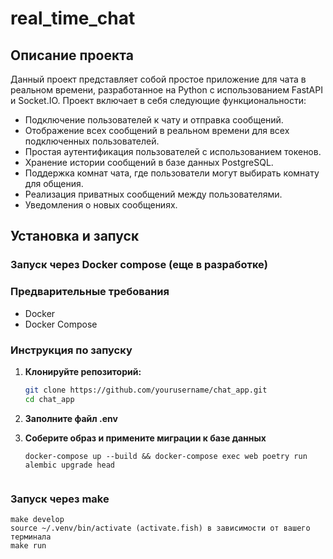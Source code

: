 # real_time_chat



## Описание проекта

Данный проект представляет собой простое приложение для чата в реальном времени, разработанное на Python с использованием FastAPI и Socket.IO. Проект включает в себя следующие функциональности:

- Подключение пользователей к чату и отправка сообщений.
- Отображение всех сообщений в реальном времени для всех подключенных пользователей.
- Простая аутентификация пользователей с использованием токенов.
- Хранение истории сообщений в базе данных PostgreSQL.
- Поддержка комнат чата, где пользователи могут выбирать комнату для общения.
- Реализация приватных сообщений между пользователями.
- Уведомления о новых сообщениях.


## Установка и запуск

### Запуск через Docker compose (еще в разработке)

### Предварительные требования

- Docker
- Docker Compose

### Инструкция по запуску

1. **Клонируйте репозиторий:**

   ```bash
   git clone https://github.com/yourusername/chat_app.git
   cd chat_app

2. **Заполните файл .env**

3. **Соберите образ и примените миграции к базе данных**

    ```Docker
    docker-compose up --build && docker-compose exec web poetry run alembic upgrade head


### Запуск через make 

    
    make develop
    source ~/.venv/bin/activate (activate.fish) в зависимости от вашего терминала
    make run
    